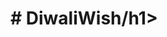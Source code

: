 <h1># DiwaliWish/h1>
<h2w way to wish your close ones in this Diwali by Rajaniraiyn. Wish you all.</h2>
